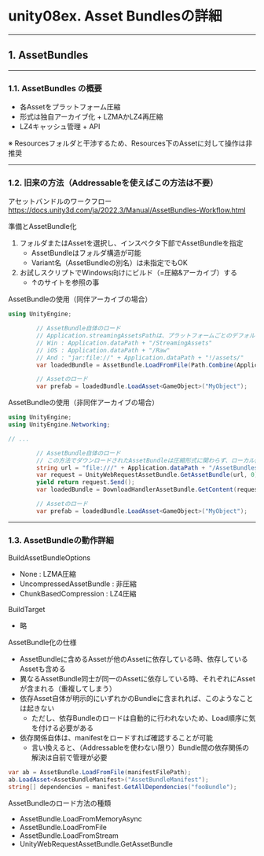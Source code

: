 # unity08ex. Asset Bundlesの詳細
________________________________________
## 1. AssetBundles
________________________________________
### 1.1. AssetBundles の概要

- 各Assetをプラットフォーム圧縮
- 形式は独自アーカイブ化 + LZMAかLZ4再圧縮
- LZ4キャッシュ管理 + API

※ Resourcesフォルダと干渉するため、Resources下のAssetに対して操作は非推奨

________________________________________
### 1.2. 旧来の方法（Addressableを使えばこの方法は不要）

アセットバンドルのワークフロー  
https://docs.unity3d.com/ja/2022.3/Manual/AssetBundles-Workflow.html

準備とAssetBundle化

1. フォルダまたはAssetを選択し、インスペクタ下部でAssetBundleを指定
    - AssetBundleはフォルダ構造が可能
    - Variant名（AssetBundleの別名）は未指定でもOK
2. お試しスクリプトでWindows向けにビルド（=圧縮&アーカイブ）する
    - ↑のサイトを参照の事

AssetBundleの使用（同伴アーカイブの場合）

```cs
using UnityEngine;

        // AssetBundle自体のロード
        // Application.streamingAssetsPathは、プラットフォームごとのデフォルトフォルダを参照する
        // Win : Application.dataPath + "/StreamingAssets"
        // iOS : Application.dataPath + "/Raw"
        // And : "jar:file://" + Application.dataPath + "!/assets/"
        var loadedBundle = AssetBundle.LoadFromFile(Path.Combine(Application.streamingAssetsPath, "myassetBundle"));

        // Assetのロード
        var prefab = loadedBundle.LoadAsset<GameObject>("MyObject");
```

AssetBundleの使用（非同伴アーカイブの場合）

```cs
using UnityEngine;
using UnityEngine.Networking;

// ...

        // AssetBundle自体のロード
        // この方法でダウンロードされたAssetBundleは圧縮形式に関わらず、ローカル側では解凍後にlz4で圧縮されてキャッシュされる
        string url = "file:///" + Application.dataPath + "/AssetBundles/" + assetBundleName;
        var request = UnityWebRequestAssetBundle.GetAssetBundle(url, 0);
        yield return request.Send();
        var loadedBundle = DownloadHandlerAssetBundle.GetContent(request);

        // Assetのロード
        var prefab = loadedBundle.LoadAsset<GameObject>("MyObject");
```

________________________________________
### 1.3. AssetBundleの動作詳細

BuildAssetBundleOptions

- None : LZMA圧縮
- UncompressedAssetBundle : 非圧縮
- ChunkBasedCompression : LZ4圧縮

BuildTarget

- 略

AssetBundle化の仕様

- AssetBundleに含めるAssetが他のAssetに依存している時、依存しているAssetも含める
- 異なるAssetBundle同士が同一のAssetに依存している時、それぞれにAssetが含まれる（重複してしまう）
- 依存Asset自体が明示的にいずれかのBundleに含まれれば、このようなことは起きない
    - ただし、依存Bundleのロードは自動的に行われないため、Load順序に気を付ける必要がある
- 依存関係自体は、manifestをロードすれば確認することが可能
    - 言い換えると、（Addressableを使わない限り）Bundle間の依存関係の解決は自前で管理が必要

```cs
var ab = AssetBundle.LoadFromFile(manifestFilePath);
ab.LoadAsset<AssetBundleManifest>("AssetBundleManifest");
string[] dependencies = manifest.GetAllDependencies("fooBundle");
```

AssetBundleのロード方法の種類

- AssetBundle.LoadFromMemoryAsync
- AssetBundle.LoadFromFile
- AssetBundle.LoadFromStream
- UnityWebRequestAssetBundle.GetAssetBundle